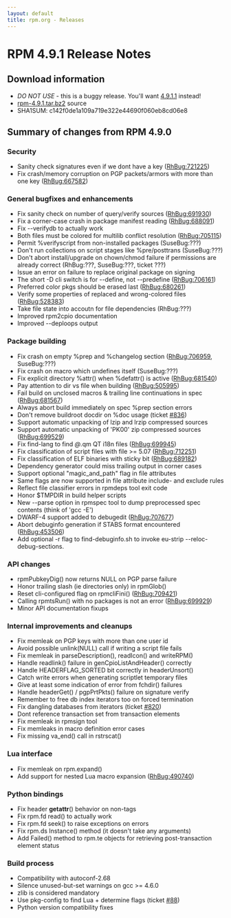 ```yaml
---
layout: default
title: rpm.org - Releases
---
```


# RPM 4.9.1 Release Notes



## Download information
 * *DO NOT USE* - this is a buggy release. You'll want [4.9.1.1](4.9.1.1.html) instead!
 * [rpm-4.9.1.tar.bz2](https://ftp.osuosl.org/pub/rpm/releases/historical/rpm-4.9.x/rpm-4.9.1.tar.bz2) source
 * SHA1SUM: c142f0de1a109a719e322e44690f060eb8cd06e8

## Summary of changes from RPM 4.9.0

### Security
 * Sanity check signatures even if we dont have a key ([RhBug:721225](https://bugzilla.redhat.com/show_bug.cgi?id=721225))
 * Fix crash/memory corruption on PGP packets/armors with more than one key ([RhBug:667582](https://bugzilla.redhat.com/show_bug.cgi?id=667582))

### General bugfixes and enhancements
 * Fix sanity check on number of query/verify sources ([RhBug:691930](https://bugzilla.redhat.com/show_bug.cgi?id=691930))
 * Fix a corner-case crash in package manifest reading ([RhBug:688091](https://bugzilla.redhat.com/show_bug.cgi?id=688091))
 * Fix --verifydb to actually work
 * Both files must be colored for multilib conflict resolution ([RhBug:705115](https://bugzilla.redhat.com/show_bug.cgi?id=705115))
 * Permit %verifyscript from non-installed packages (SuseBug:???)
 * Don't run collections on script stages like %pre/posttrans (SuseBug:???)
 * Don't abort install/upgrade on chown/chmod failure if permissions are already correct (RhBug:???, SuseBug:???, ticket ???)
 * Issue an error on failure to replace original package on signing
 * The short -D cli switch is for --define, not --predefine ([RhBug:706161](https://bugzilla.redhat.com/show_bug.cgi?id=706161))
 * Preferred color pkgs should be erased last ([RhBug:680261](https://bugzilla.redhat.com/show_bug.cgi?id=680261))
 * Verify some properties of replaced and wrong-colored files ([RhBug:528383](https://bugzilla.redhat.com/show_bug.cgi?id=528383))
 * Take file state into accoutn for file dependencies (RhBug:???)
 * Improved rpm2cpio documentation
 * Improved --deploops output

### Package building
 * Fix crash on empty %prep and %changelog section ([RhBug:706959](https://bugzilla.redhat.com/show_bug.cgi?id=706959), SuseBug:???)
 * Fix crash on macro which undefines itself (SuseBug:???)
 * Fix explicit directory %attr() when %defattr() is active ([RhBug:681540](https://bugzilla.redhat.com/show_bug.cgi?id=681540))
 * Pay attention to dir vs file when building ([RhBug:505995](https://bugzilla.redhat.com/show_bug.cgi?id=505995))
 * Fail build on unclosed macros & trailing line continuations in spec ([RhBug:681567](https://bugzilla.redhat.com/show_bug.cgi?id=681567))
 * Always abort build immediately on spec %prep section errors
 * Don't remove buildroot docdir on %doc usage (ticket [#836](https://rpm.org/ticket/836))
 * Support automatic unpacking of lzip and lrzip compressed sources
 * Support automatic unpacking of 'PK00' zip compressed sources ([RhBug:699529](https://bugzilla.redhat.com/show_bug.cgi?id=699529))
 * Fix find-lang to find *@*.qm QT i18n files ([RhBug:699945](https://bugzilla.redhat.com/show_bug.cgi?id=699945))
 * Fix classification of script files with file >= 5.07 ([RhBug:712251](https://bugzilla.redhat.com/show_bug.cgi?id=712251))
 * Fix classification of ELF binaries with sticky bit ([RhBug:689182](https://bugzilla.redhat.com/show_bug.cgi?id=689182))
 * Dependency generator could miss trailing output in corner cases
 * Support optional "magic_and_path" flag in file attributes
 * Same flags are now supported in file attribute include- and exclude rules
 * Reflect file classifier errors in rpmdeps tool exit code
 * Honor $TMPDIR in build helper scripts
 * New --parse option in rpmspec tool to dump preprocessed spec contents (think of 'gcc -E')
 * DWARF-4 support added to debugedit ([RhBug:707677](https://bugzilla.redhat.com/show_bug.cgi?id=707677))
 * Abort debuginfo generation if STABS format encountered ([RhBug:453506](https://bugzilla.redhat.com/show_bug.cgi?id=453506))
 * Add optional -r flag to find-debuginfo.sh to invoke eu-strip --reloc-debug-sections.

### API changes
 * rpmPubkeyDig() now returns NULL on PGP parse failure
 * Honor trailing slash (ie directories only) in rpmGlob()
 * Reset cli-configured flag on rpmcliFini() ([RhBug:709421](https://bugzilla.redhat.com/show_bug.cgi?id=709421))
 * Calling rpmtsRun() with no packages is not an error ([RhBug:699929](https://bugzilla.redhat.com/show_bug.cgi?id=699929))
 * Minor API documentation fixups

### Internal improvements and cleanups
 * Fix memleak on PGP keys with more than one user id
 * Avoid possible unlink(NULL) call if writing a script file fails
 * Fix memleak in parseDescription(), readIcon() and writeRPM()
 * Handle readlink() failure in genCpioListAndHeader() correctly
 * Handle HEADERFLAG_SORTED bit correctly in headerUnsort()
 * Catch write errors when generating scriptlet temporary files
 * Give at least some indication of error from fchdir() failures
 * Handle headerGet() / pgpPrtPkts() failure on signature verify
 * Remember to free db index iterators too on forced termination
 * Fix dangling databases from iterators (ticket [#820](https://rpm.org/ticket/820))
 * Dont reference transaction set from transaction elements
 * Fix memleak in rpmsign tool
 * Fix memleaks in macro definition error cases
 * Fix missing va_end() call in rstrscat()

### Lua interface
 * Fix memleak on rpm.expand()
 * Add support for nested Lua macro expansion ([RhBug:490740](https://bugzilla.redhat.com/show_bug.cgi?id=490740))

### Python bindings
 * Fix header __getattr__() behavior on non-tags
 * Fix rpm.fd read() to actually work
 * Fix rpm.fd seek() to raise exceptions on errors
 * Fix rpm.ds Instance() method (it doesn't take any arguments)
 * Add Failed() method to rpm.te objects for retrieving post-transaction element status

### Build process
 * Compatibility with autoconf-2.68
 * Silence unused-but-set warnings on gcc >= 4.6.0
 * zlib is considered mandatory
 * Use pkg-config to find Lua + determine flags (ticket [#88](https://rpm.org/ticket/88))
 * Python version compatibility fixes
